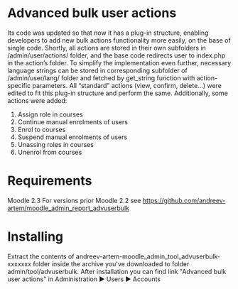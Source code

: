 Advanced bulk user actions
=============================

Its code was updated so that now it has a plug-in structure, enabling developers to add new bulk actions functionality more easily, on the base of single code. Shortly, all actions are stored in their own subfolders in /admin/user/actions/ folder, and the base code redirects user to index.php in the action’s folder. To simplify the implementation even further, necessary language strings can be stored in corresponding subfolder of /admin/user/lang/ folder and fetched by get_string function with action-specific parameters. All “standard” actions (view, confirm, delete…) were edited to fit this plug-in structure and perform the same.
Additionally, some actions were added:
1. Assign role in courses
1. Continue manual enrolments of users
1. Enrol to courses
1. Suspend manual enrolments of users
1. Unassing roles in courses
1. Unenrol from courses

Requirements
=============================
Moodle 2.3
For versions prior Moodle 2.2 see https://github.com/andreev-artem/moodle_admin_report_advuserbulk

Installing
=============================
Extract the contents of andreev-artem-moodle_admin_tool_advuserbulk-xxxxxxx folder inside the archive you've downloaded to folder admin/tool/advuserbulk.
After installation you can find link "Advanced bulk user actions" in Administration ► Users ► Accounts